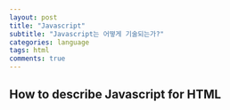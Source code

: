 ```yaml
---
layout: post
title: "Javascript"
subtitle: "Javascript는 어떻게 기술되는가?"
categories: language
tags: html
comments: true
---
```


## How to describe Javascript for HTML


